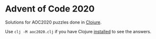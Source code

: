 # Advent of Code 2020
Solutions for AOC2020 puzzles done in [Clojure][1].

Use `clj -M aoc2020.clj` if you have Clojure [installed][2] to see the answers.

[1]: https://clojure.org/
[2]: https://clojure.org/guides/getting_started#_clojure_installer_and_cli_tools
